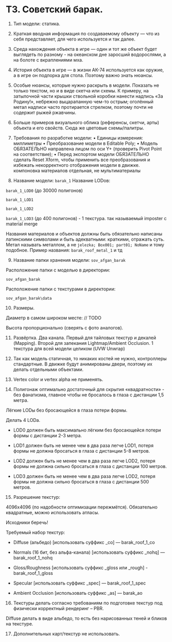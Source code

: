 # ТЗ. Советский барак.
1. Тип модели: статика.

2. Краткая вводная информация по создаваемому объекту — что из себя представляет, для чего используется и так далее.

3. Среда нахождения объекта в игре — один и тот же объект будет выглядеть по разному - на океанском дне заросший водорослями, а на болоте с вкраплениями мха.

4. История объекта в игре — в жизни АК-74 используется как оружие, а в игре он подпорка для стола. Поэтому важно знать нюансы.

5. Особые нюансы, которые нужно раскрыть в модели. Показать не только текстом, но и в виде скетча или схемы. К примеру, на затылочной части крышки ствольной коробки нанести надпись «За Родину!», небрежно выцарапанную чем-то острым; оголённый метал надписи часто протирается стрелком, поэтому почти не содержит рыжей ржавчины.

6. Больше примеров визуального облика (референсы, скетчи, арты) объекта и его свойств. Сюда же цветовые схемы/палитры.

7. Требования по разработке модели:
• Единицы измерения: миллиметры
• Преобразование модели в Editable Poly;
• Модель ОБЯЗАТЕЛЬНО направлена лицом по оси Y+ (проверить Pivot Point на соответствие);
• Перед экспортом модели ОБЯЗАТЕЛЬНО сделать Reset Xform, чтобы применить все преобразования и избежать некорректного отображения модели в движке.
компоновка материалов отдельная, не мультиматериалы

8. Название модели: `barak_1`
Название LODов:

`barak_1_LOD0` (до 30000 полигонов)

`barak_1_LOD1`

`barak_1_LOD2`

`barak_1_LOD3` (до 400 полигонов) - 1 текстура. так называемый imposter с material merge

Названия материалов и объектов должны быть обязательно написаны латинскими символами и быть адекватными: краткими, отражать суть. 
Метал называть металлом, а не `jelezka; Box001; part01; NoName` и тому подобное.
Пример названия: `barak_roof_metal_1` и тд

9. Название папки хранения модели: `sov_afgan_barak`

Расположение папки с моделью в директории:

`sov_afgan_barak`

Расположение папки с текстурами в директории:

`sov_afgan_barak\data`

10. Размеры.

Диаметр в самом широком месте: // TODO

Высота пропорционально (сверять с фото аналогов).

11. Развёртка. Два канала. Первый для тайловых текстур и декалей (Mapping). Второй для запекания Lightmap/Ambient Occlusion. 1 текстура для всей модели целиком (UVW Unwrap)

12. Так как модель статичная, то никаких костей не нужно, контроллеры стандартные. В движке будут анимированы двери, поэтому их делать отдельными объектами.

13. Vertex color и vertex alpha не применять.

14. Полигонаж оптимально достаточный для скрытия «квадратности» - без фанатизма, главное чтобы не бросалось в глаза с дистанции 1,5 метра.

Лёгкие LODы без бросающейся в глаза потери формы.

Делать 4 LODа.

- LOD0 должен быть максимально лёгким без бросающейся потери формы с дистанции 2-3 метра.

- LOD1 должен быть не менее чем в два раза легче LOD1, потеря формы не должна бросаться в глаза с дистанции 5-8 метров.

- LOD2 должен быть не менее чем в два раза легче LOD2, потеря формы не должна сильно бросаться в глаза с дистанции 100 метров.

- LOD3 должен быть не менее чем в два раза легче LOD2, потеря формы не должна сильно бросаться в глаза с дистанции 500 метров.

15. Разрешение текстур: 

4096х4096 (по надобности оптимизации пережмётся). Обязательно квадратные, можно использовать атласы.

Исходники беречь!

Требуемый набор текстур:

- Diffuse (альбедо) [использовать суффикс _co] — barak_roof_1_co

- Normals (16 бит, без альфа-канала) [использовать суффикс _nohq] — barak_roof_1_nohq

- Gloss/Roughness [использовать суффикс _gloss или _rough] - barak_roof_1_gloss

- Specular [использовать суффикс _spec] — barak_roof_1_spec

- Ambient Occlusion [использовать суффикс _as] — barak_ao

16. Текстуры делать согласно требованиям по подготовке текстур под физически корректный рендеринг – PBR.

Diffuse делать в виде альбедо, то есть без нарисованных теней и бликов на текстуре.

17. Дополнительных карт/текстур не использовать.